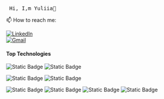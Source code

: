 <pre> Hi, I,m Yuliia👋 </pre>

📫 How to reach me:

<a href="https://www.linkedin.com/in/yuliia-kosenchuk/" target="_blank">
  <img src="https://img.shields.io/badge/Linkedin-%230A66C2?logo=linkedin&logoColor=white" alt="LinkedIn">
</a>
<br/>
<a href="https://mail.google.com/mail/?view=cm&to=yuliia.kosenchuk@gmail.com" target="_blank">
  <img src="https://img.shields.io/badge/Gmail-%23EA4335?logo=gmail&logoColor=white" alt="Gmail">
</a>



#### Top Technologies
 ![Static Badge](https://img.shields.io/badge/JAVASCRIPT-%23F7DF1E?logo=javascript&logoColor=black)  ![Static Badge](https://img.shields.io/badge/TYPESCRIPT-%233178C6?logo=typescript&logoColor=black) 

![Static Badge](https://img.shields.io/badge/REACT-%2361DAFB?logo=react&logoColor=black)
 ![Static Badge](https://img.shields.io/badge/REDUX-%23764ABC?logo=redux&logoColor=black)

 
 ![Static Badge](https://img.shields.io/badge/BULMA-%2300D1B2?logo=bulma&logoColor=black) ![Static Badge](https://img.shields.io/badge/PRIMEREACT-%2303C4E8?logo=primereact&logoColor=black) ![Static Badge](https://img.shields.io/badge/REACT%20HOOK%20FORM-%23EC5990?logo=reacthookform&logoColor=black) ![Static Badge](https://img.shields.io/badge/FORMIK-%232563EB?logo=formik&logoColor=black) 






